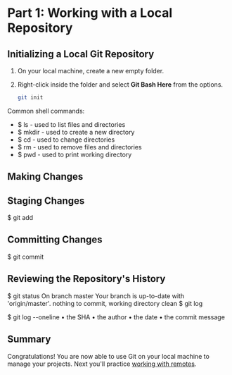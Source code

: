 # Part 1: Working with a Local Repository

## Initializing a Local Git Repository

1. On your local machine, create a new empty folder.
2. Right-click inside the folder and select **Git Bash Here** from the options.

    ```bash
    git init
    ```
Common shell commands:
- $ ls - used to list files and directories
- $ mkdir - used to create a new directory
- $ cd - used to change directories
- $ rm - used to remove files and directories
- $ pwd - used to print working directory

## Making Changes

## Staging Changes

$ git add

## Committing Changes

$ git commit

## Reviewing the Repository's History

$ git status
On branch master
Your branch is up-to-date with 'origin/master'.
nothing to commit, working directory clean
$ git log

$ git log --oneline
• the SHA 
• the author 
• the date
• the commit message

## Summary

Congratulations! You are now able to use Git on your local machine to manage your projects. Next you'll practice [working with remotes](./remote-github.md).
